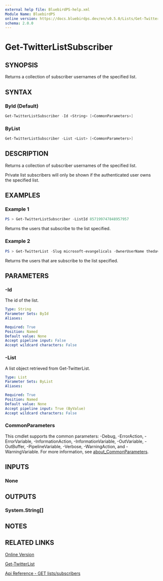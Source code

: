 ```yaml
---
external help file: BluebirdPS-help.xml
Module Name: BluebirdPS
online version: https://docs.bluebirdps.dev/en/v0.5.0/Lists/Get-TwitterListSubscriber
schema: 2.0.0
---
```


# Get-TwitterListSubscriber

## SYNOPSIS

Returns a collection of subscriber usernames of the specified list.

## SYNTAX

### ById (Default)

```powershell
Get-TwitterListSubscriber -Id <String> [<CommonParameters>]
```

### ByList

```powershell
Get-TwitterListSubscriber -List <List> [<CommonParameters>]
```

## DESCRIPTION

Returns a collection of subscriber usernames of the specified list.

Private list subscribers will only be shown if the authenticated user owns the specified list.

## EXAMPLES

### Example 1

```powershell
PS > Get-TwitterListSubscriber -ListId 857199747848957957
```

Returns the users that subscribe to the list specified.

### Example 2

```powershell
PS > Get-TwitterList -Slug microsoft-evangelicals -OwnerUserName thedavecarroll | Get-TwitterListSubscriber
```

Returns the users that are subscribe to the list specified.

## PARAMETERS

### -Id

The id of the list.

```yaml
Type: String
Parameter Sets: ById
Aliases:

Required: True
Position: Named
Default value: None
Accept pipeline input: False
Accept wildcard characters: False
```

### -List

A list object retrieved from Get-TwitterList.

```yaml
Type: List
Parameter Sets: ByList
Aliases:

Required: True
Position: Named
Default value: None
Accept pipeline input: True (ByValue)
Accept wildcard characters: False
```

### CommonParameters

This cmdlet supports the common parameters: -Debug, -ErrorAction, -ErrorVariable, -InformationAction, -InformationVariable, -OutVariable, -OutBuffer, -PipelineVariable, -Verbose, -WarningAction, and -WarningVariable. For more information, see [about_CommonParameters](http://go.microsoft.com/fwlink/?LinkID=113216).

## INPUTS

### None

## OUTPUTS

### System.String[]

## NOTES

## RELATED LINKS

[Online Version](https://docs.bluebirdps.dev/en/v0.5.0/Lists/Get-TwitterListSubscriber)

[Get-TwitterList](https://docs.bluebirdps.dev/en/v0.5.0/Lists/Get-TwitterList)

[Api Reference - GET lists/subscribers](https://developer.twitter.com/en/docs/twitter-api/v1/accounts-and-users/create-manage-lists/api-reference/get-lists-subscribers)
